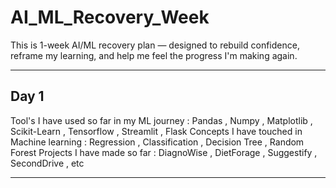 # AI_ML_Recovery_Week
This is 1-week AI/ML recovery plan — designed to rebuild confidence, reframe my learning, and help me feel the progress I'm making again.

---
## Day 1

Tool's I have used so far in my ML journey :  Pandas , Numpy , Matplotlib , Scikit-Learn , Tensorflow , Streamlit , Flask 
Concepts I have touched in Machine learning :  Regression , Classification , Decision Tree , Random Forest 
Projects I have made so far :  DiagnoWise , DietForage , Suggestify , SecondDrive , etc 

---

